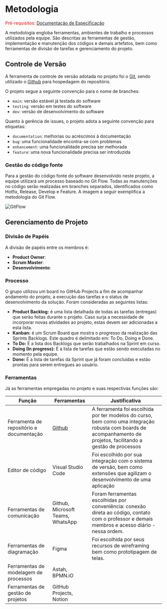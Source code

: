 
# Metodologia

<span style="color:red">Pré-requisitos: <a href="2-Especificação do Projeto.md"> Documentação de Especificação</a></span>

A metodologia engloba ferramentas, ambientes de trabalho e processos utilizados pela equipe. São descritas as ferramentas de gestão, implementação e manutenção dos códigos e demais artefatos, bem como ferramentas de divisão de tarefas e gerenciamento do projeto.

## Controle de Versão

A ferramenta de controle de versão adotada no projeto foi o [Git](https://git-scm.com/), sendo utilizado o [Github](https://github.com) para hospedagem do repositório.

O projeto segue a seguinte convenção para o nome de branches:

- `main`: versão estável já testada do software
- `testing`: versão em testes do software
- `dev`: versão de desenvolvimento do software

Quanto à gerência de issues, o projeto adota a seguinte convenção para etiquetas:

- `documentation`: melhorias ou acréscimos à documentação
- `bug`: uma funcionalidade encontra-se com problemas
- `enhancement`: uma funcionalidade precisa ser melhorada
- `feature`: uma nova funcionalidade precisa ser introduzida

### Gestão do código fonte

Para a gestão do código fonte do software desenvolvido neste projeto, a equipe utilizará um processo baseado no Git Flow. Todas as manutenções no código serão realizadas em branches separados, identificados como Hotfix, Release, Develop e Feature.  A imagem a seguir exemplifica a metodologia do Git Flow.

![GitFlow](https://user-images.githubusercontent.com/64492902/184781117-0f8a8e4c-5847-46ad-8d48-3b5f890d9c34.png)

## Gerenciamento de Projeto

### Divisão de Papéis

A divisão de papéis entre os membros é:

- **Product Owner**:
- **Scrum Master**:
- **Desenvolvimento**: 


### Processo

O grupo utilizou um board no GitHub Projects a fim de acompanhar andamento do projeto, a execução das tarefas e o status de desenvolvimento da solução. Foram consideradas as seguintes listas:

- **Product Backlog:** é uma lista detalhada de todas as tarefas (entregas) que serão feitas durante o projeto. Caso surja a necessidade de incorporar novas atividades ao projeto, estas devem ser adicionadas a esta lista.
- **Kanban:** é um Scrum Board que mostra o progresso da realização das Sprints Backlogs. Este quadro é delimitado em: To Do, Doing e Done.
- **To Do:** É a lista dos Backlogs que serão trabalhados na Sprint em curso.
- **Doing (In progress):** É a lista de tarefas que estão sendo executadas no momento pela equipe.
- **Done:** É a lista de tarefas da Sprint que já foram concluídas e estão prontas para serem entregues ao usuário.

### Ferramentas

Já as ferramentas empregadas no projeto e suas respectivas funções são:

|Função     |Ferramentas          | Justificativa|
|-----------|---------------------|---------------|
|Ferramenta de repositório e documentação | [Github](https://github.com) | A ferramenta foi escolhida por ter modelos do curso, bem como uma integração robusta com boards de acompanhamento de projetos, facilitando a gestão de processos|
|Editor de código |Visual Studio Code | Foi escolhido por sua integração com o sistema de versão, bem como extensões que agilizam o desenvolvimento de uma aplicação |
|Ferramentas de comunicação |Github, Microsoft Teams, WhatsApp | Foram ferramentas escolhidas por conveniência: conexão direta ao código, contato com o professor e demais membros e acesso diário - nessa ordem. |
|Ferramentas de diagramação |Figma | Foi escolhida por seus recursos de wireframing bem como prototipagem de telas. |
|Ferramentas de modelagem de processos |Astah, BPMN.iO | |
|Ferramentas de gestão de projetos |GitHub Projects, Notion | |

